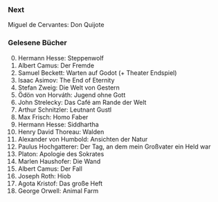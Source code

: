 ### Next

Miguel de Cervantes: Don Quijote

### Gelesene Bücher

0. Hermann Hesse: Steppenwolf
0. Albert Camus: Der Fremde
0. Samuel Beckett: Warten auf Godot (+ Theater Endspiel)
0. Isaac Asimov: The End of Eternity
0. Stefan Zweig: Die Welt von Gestern
0. Ödön von Horváth: Jugend ohne Gott
0. John Strelecky: Das Café am Rande der Welt
0. Arthur Schnitzler: Leutnant Gustl
0. Max Frisch: Homo Faber
0. Hermann Hesse: Siddhartha
0. Henry David Thoreau: Walden
0. Alexander von Humbold: Ansichten der Natur
0. Paulus Hochgatterer: Der Tag, an dem mein Großvater ein Held war
0. Platon: Apologie des Sokrates
0. Marlen Haushofer: Die Wand
0. Albert Camus: Der Fall
0. Joseph Roth: Hiob
0. Agota Kristof: Das große Heft
0. George Orwell: Animal Farm
